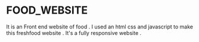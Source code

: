 # FOOD_WEBSITE
It is an Front end website of food . I used an html css and javascript to make this freshfood website . It's a fully responsive website .
